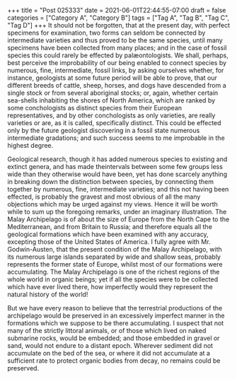 +++
title = "Post 025333"
date = 2021-06-01T22:44:55-07:00
draft = false
categories = ["Category A", "Category B"]
tags = ["Tag A", "Tag B", "Tag C", "Tag D"]
+++
It should not be forgotten, that at the present day, with perfect specimens for examination, two forms can seldom be connected by intermediate varieties and thus proved to be the same species, until many specimens have been collected from many places; and in the case of fossil species this could rarely be effected by palæontologists. We shall, perhaps, best perceive the improbability of our being enabled to connect species by numerous, fine, intermediate, fossil links, by asking ourselves whether, for instance, geologists at some future period will be able to prove, that our different breeds of cattle, sheep, horses, and dogs have descended from a single stock or from several aboriginal stocks; or, again, whether certain sea-shells inhabiting the shores of North America, which are ranked by some conchologists as distinct species from their European representatives, and by other conchologists as only varieties, are really varieties or are, as it is called, specifically distinct. This could be effected only by the future geologist discovering in a fossil state numerous intermediate gradations; and such success seems to me improbable in the highest degree.

Geological research, though it has added numerous species to existing and extinct genera, and has made theintervals between some few groups less wide than they otherwise would have been, yet has done scarcely anything in breaking down the distinction between species, by connecting them together by numerous, fine, intermediate varieties; and this not having been effected, is probably the gravest and most obvious of all the many objections which may be urged against my views. Hence it will be worth while to sum up the foregoing remarks, under an imaginary illustration. The Malay Archipelago is of about the size of Europe from the North Cape to the Mediterranean, and from Britain to Russia; and therefore equals all the geological formations which have been examined with any accuracy, excepting those of the United States of America. I fully agree with Mr. Godwin-Austen, that the present condition of the Malay Archipelago, with its numerous large islands separated by wide and shallow seas, probably represents the former state of Europe, whilst most of our formations were accumulating. The Malay Archipelago is one of the richest regions of the whole world in organic beings; yet if all the species were to be collected which have ever lived there, how imperfectly would they represent the natural history of the world!

But we have every reason to believe that the terrestrial productions of the archipelago would be preserved in an excessively imperfect manner in the formations which we suppose to be there accumulating. I suspect that not many of the strictly littoral animals, or of those which lived on naked submarine rocks, would be embedded; and those embedded in gravel or sand, would not endure to a distant epoch. Wherever sediment did not accumulate on the bed of the sea, or where it did not accumulate at a sufficient rate to protect organic bodies from decay, no remains could be preserved.
